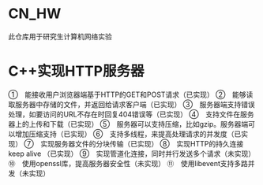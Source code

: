 
# CN_HW
此仓库用于研究生计算机网络实验
# C++实现HTTP服务器
①　能接收用户浏览器端基于HTTP的GET和POST请求（已实现）
②　能够读取服务器中存储的文件，并返回给请求客户端（已实现）
③　服务器端支持错误处理，如要访问的URL不存在时回复404错误等（已实现）
④　支持文件在服务器上的上传和下载（已实现）
⑤　服务器可以支持压缩，比如gzip。服务器端可以增加压缩支持（已实现）
⑥　支持多线程，来提高处理请求的并发度（已实现）
⑦　实现服务器文件的分块传输（已实现）
⑧　实现HTTP的持久连接keep alive （已实现）
⑨　实现管道化连接，同时并行发送多个请求（未实现）
⑩　使用openssl库，提高服务器安全性（未实现）
⑪　使用libevent支持多路并发（未实现）


